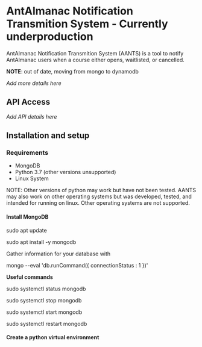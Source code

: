# AntAlmanac Notification Transmition System - Currently underproduction

AntAlmanac Notification Transmition System (AANTS) is a tool to notify AntAlmanac users when a course either opens, waitlisted, or cancelled.

**NOTE**: out of date, moving from mongo to dynamodb

*Add more details here*

## API Access

*Add API details here*

## Installation and setup

### Requirements

* MongoDB
* Python 3.7 (other versions unsupported)
* Linux System

NOTE: Other versions of python may work but have not been tested. AANTS may also work on other operating systems but was developed, tested, and intended for running on linux. Other operating systems are not supported.

#### Install MongoDB

sudo apt update

sudo apt install -y mongodb

Gather information for your database with 

mongo --eval 'db.runCommand({ connectionStatus : 1 })'

__Useful commands__

sudo systemctl status mongodb

sudo systemctl stop mongodb

sudo systemctl start mongodb

sudo systemctl restart mongodb

#### Create a python virtual environment

